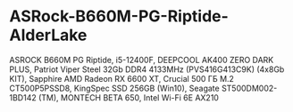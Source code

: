 # ASRock-B660M-PG-Riptide-AlderLake

ASROCK B660M PG Riptide, i5-12400F, DEEPCOOL AK400 ZERO DARK PLUS, Patriot Viper Steel 32Gb DDR4 4133MHz (PVS416G413C9K) (4x8Gb KIT), Sapphire AMD Radeon RX 6600 XT, Crucial 500 ГБ M.2 CT500P5PSSD8, KingSpec SSD 256GB (Win10), Seagate ST500DM002-1BD142 (TM), MONTECH BETA 650, Intel Wi-Fi 6E AX210
